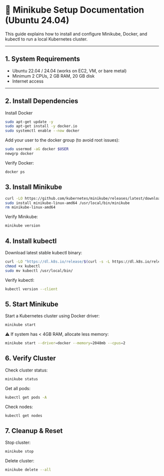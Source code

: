 # 📝 Minikube Setup Documentation (Ubuntu 24.04)

This guide explains how to install and configure Minikube, Docker, and kubectl to run a local Kubernetes cluster.

---

## 1. System Requirements

- Ubuntu 22.04 / 24.04 (works on EC2, VM, or bare metal)
- Minimum 2 CPUs, 2 GB RAM, 20 GB disk
- Internet access

---

## 2. Install Dependencies

Install Docker
```bash
sudo apt-get update -y
sudo apt-get install -y docker.io
sudo systemctl enable --now docker
```

Add your user to the docker group (to avoid root issues):
```bash
sudo usermod -aG docker $USER
newgrp docker
```
Verify Docker:
```bash
docker ps
```

## 3. Install Minikube
```bash
curl -LO https://github.com/kubernetes/minikube/releases/latest/download/minikube-linux-amd64
sudo install minikube-linux-amd64 /usr/local/bin/minikube
rm minikube-linux-amd64
```

Verify Minikube:
```bash
minikube version
```

## 4. Install kubectl

Download latest stable kubectl binary:

```bash
curl -LO "https://dl.k8s.io/release/$(curl -s -L https://dl.k8s.io/release/stable.txt)/bin/linux/amd64/kubectl"
chmod +x kubectl
sudo mv kubectl /usr/local/bin/
```

Verify kubectl:
```bash
kubectl version --client
```

## 5. Start Minikube

Start a Kubernetes cluster using Docker driver:

```bash
minikube start 
```

⚠️ If system has < 4GB RAM, allocate less memory:
```bash
minikube start --driver=docker --memory=2048mb --cpus=2
```
## 6. Verify Cluster

Check cluster status:
```bash
minikube status
```

Get all pods:
```bash
kubectl get pods -A
```

Check nodes:
```bash
kubectl get nodes
```
## 7. Cleanup & Reset

Stop cluster:
```bash
minikube stop
```

Delete cluster:
```bash
minikube delete --all
```
